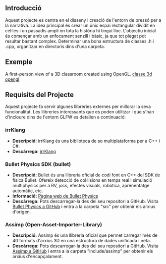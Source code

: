
## Introducció

Aquest projecte es centra en el disseny i creació de l'entorn de pressó per a la narrativa. La idea principal és crear un únic espai rectangular dividit en cel·les i un passadís ampli on tota la història hi tingui lloc. L'objectiu inicial és començar amb un enfocament senzill i bàsic, ja que tot plegat pot resultar bastant complex. Determinar una bona estructura de classes .h i .cpp, organitzar en directoris dins d'una carpeta.

## Exemple
A first-person view of a 3D classroom created using OpenGL.
[classe 3d opengl](https://github.com/yashdeep97/3D-Classroom-OpenGL)

## Requisits del Projecte

Aquest projecte fa servir algunes llibreries externes per millorar la seva funcionalitat. Les llibreries interessants que es poden utilitzar i que s'han d'incloure dins de l'entorn GLFW es detallen a continuació:

### irrKlang

- **Descripció:** irrKlang és una biblioteca de so multiplataforma per a C++ i C#.
- **Descàrrega:** [irrKlang](https://www.ambiera.com/irrklang/)

### Bullet Physics SDK (bullet)

- **Descripció:** Bullet és una llibreria oficial de codi font en C++ del SDK de física Bullet. Ofereix detecció de col·lisions en temps real i simulació multiphysics per a RV, jocs, efectes visuals, robòtica, aprenentatge automàtic, etc.
- **Informació:** [Pàgina web de Bullet Physics](https://pybullet.org/wordpress/)
- **Descàrrega:** Pots descarregar-la des del seu repositori a GitHub. Visita [Bullet Physics a GitHub](https://github.com/bulletphysics/bullet3/tree/master) i entra a la carpeta "src" per obtenir els arxius d'origen.

### Assimp (Open-Asset-Importer-Library)

- **Descripció:** Assimp és una llibreria oficial que permet carregar més de 40 formats d'arxius 3D en una estructura de dades unificada i neta.
- **Descàrrega:** Pots descarregar-la des del seu repositori a GitHub. Visita [Assimp a GitHub](https://github.com/assimp/assimp/tree/master/include/assimp) i entra a la carpeta "include/assimp" per obtenir els arxius d'encapçalament.

